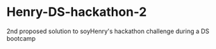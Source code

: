 # Henry-DS-hackathon-2
 2nd proposed solution to soyHenry's hackathon challenge during a DS bootcamp
